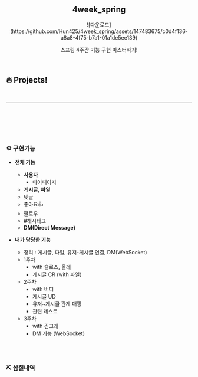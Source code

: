 
<h2 align="middle">4week_spring</h2>
<p align="middle">
  ![다운로드](https://github.com/Hun425/4week_spring/assets/147483675/c0d4f136-a8a8-4f75-b7a1-01a1de5ee139)


</p>
<p align="middle">스프링 4주간 기능 구현 마스터하기!</p>

<br>

## 🔥 Projects!



<br>

---

<br>

# 



<br>

### ⚙ 구현기능

- **전체 기능**
  - **사용자**
    - 마이페이지
  - **게시글, 파일**
  - 댓글
  - 좋아요👍
  - 팔로우
  - #해시태그
  - **DM(Direct Message)**

- **내가 담당한 기능**
  - 정리 : 게시글, 파일, 유저-게시글 연결, DM(WebSocket)
  - 1주차
    - with 슬로스, 올레
    - 게시글 CR (with 파일)
  - 2주차
    - with 버디
    - 게시글 UD
    - 유저~게시글 관계 매핑
    - 관련 테스트
  - 3주차
    - with 김고래
    - DM 기능 (WebSocket)

<br>



<br>

### ⛏ 삽질내역

<br>
<br>
